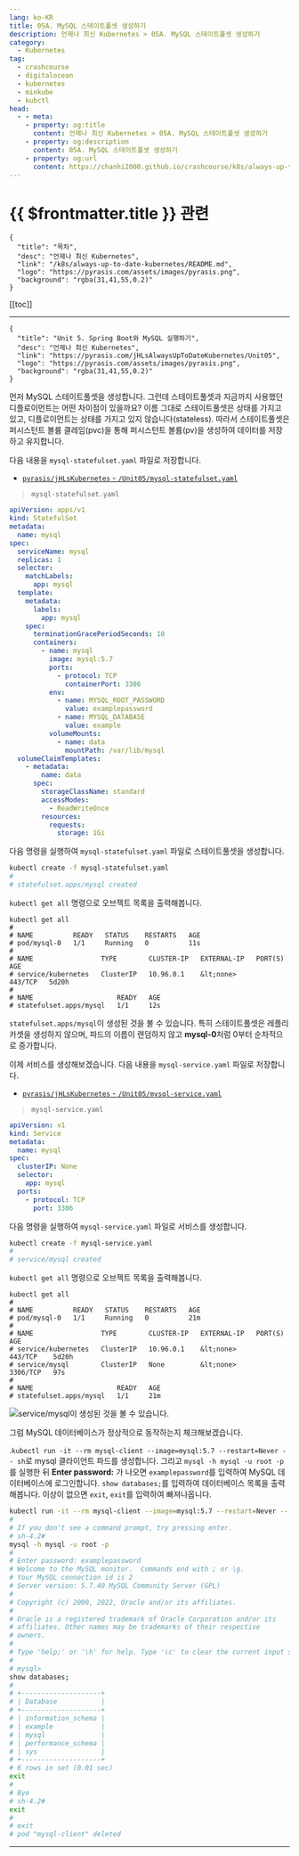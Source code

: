 ```yaml
---
lang: ko-KR
title: 05A. MySQL 스테이트풀셋 생성하기
description: 언제나 최신 Kubernetes > 05A. MySQL 스테이트풀셋 생성하기
category:
  - Kubernetes
tag:
  - crashcourse
  - digitalocean
  - kubernetes
  - minkube
  - kubctl
head:
  - - meta:
    - property: og:title
      content: 언제나 최신 Kubernetes > 05A. MySQL 스테이트풀셋 생성하기
    - property: og:description
      content: 05A. MySQL 스테이트풀셋 생성하기
    - property: og:url
      content: https://chanhi2000.github.io/crashcourse/k8s/always-up-to-date-kubernetes/05A.html
---
```


# {{ $frontmatter.title }} 관련

```component VPCard
{
  "title": "목차",
  "desc": "언제나 최신 Kubernetes",
  "link": "/k8s/always-up-to-date-kubernetes/README.md",
  "logo": "https://pyrasis.com/assets/images/pyrasis.png",
  "background": "rgba(31,41,55,0.2)"
}
```

[[toc]]

---

```component VPCard
{
  "title": "Unit 5. Spring Boot와 MySQL 실행하기",
  "desc": "언제나 최신 Kubernetes",
  "link": "https://pyrasis.com/jHLsAlwaysUpToDateKubernetes/Unit05",
  "logo": "https://pyrasis.com/assets/images/pyrasis.png",
  "background": "rgba(31,41,55,0.2)"
}
```

먼저 MySQL 스테이트풀셋을 생성합니다. 그런데 스테이트풀셋과 지금까지 사용했던 디플로이먼트는 어떤 차이점이 있을까요? 이름 그대로 스테이트풀셋은 상태를 가지고 있고, 디플로이먼트는 상태를 가지고 있지 않습니다(stateless). 따라서 스테이트풀셋은 퍼시스턴트 볼륨 클레임(pvc)을 통해 퍼시스턴트 볼륨(pv)을 생성하여 데이터를 저장하고 유지합니다.

다음 내용을 <FontIcon icon="iconfont icon-yaml"/>`mysql-statefulset.yaml` 파일로 저장합니다.

- [<FontIcon icon="iconfont icon-github"/>`pyrasis/jHLsKubernetes` - `/Unit05/`<FontIcon icon="iconfont icon-yaml"/>`mysql-statefulset.yaml`](https://github.com/pyrasis/jHLsKubernetes/blob/main/Unit05/mysql-statefulset.yaml)

> <FontIcon icon="iconfont icon-yaml"/>`mysql-statefulset.yaml`

```yaml
apiVersion: apps/v1
kind: StatefulSet
metadata:
  name: mysql
spec:
  serviceName: mysql
  replicas: 1
  selector:
    matchLabels:
      app: mysql
  template:
    metadata:
      labels:
        app: mysql
    spec:
      terminationGracePeriodSeconds: 10
      containers:
        - name: mysql
          image: mysql:5.7
          ports:
            - protocol: TCP
              containerPort: 3306
          env:
            - name: MYSQL_ROOT_PASSWORD
              value: examplepassword
            - name: MYSQL_DATABASE
              value: example
          volumeMounts:
            - name: data
              mountPath: /var/lib/mysql
  volumeClaimTemplates:
    - metadata:
        name: data
      spec:
        storageClassName: standard
        accessModes:
          - ReadWriteOnce
        resources:
          requests:
            storage: 1Gi
```

다음 명령을 실행하여 <FontIcon icon="iconfont icon-yaml"/>`mysql-statefulset.yaml` 파일로 스테이트풀셋을 생성합니다.

```sh
kubectl create -f mysql-statefulset.yaml
#
# statefulset.apps/mysql created
```

<FontIcon icon="iconfont icon-shell"/>`kubectl get all` 명령으로 오브젝트 목록을 출력해봅니다.

```sh{4,10}
kubectl get all
#
# NAME          READY   STATUS    RESTARTS   AGE
# pod/mysql-0   1/1     Running   0          11s
# 
# NAME                 TYPE        CLUSTER-IP   EXTERNAL-IP   PORT(S)   AGE
# service/kubernetes   ClusterIP   10.96.0.1    &lt;none>        443/TCP   5d20h
# 
# NAME                     READY   AGE
# statefulset.apps/mysql   1/1     12s
```

`statefulset.apps/mysql`이 생성된 것을 볼 수 있습니다. 특히 스테이트풀셋은 레플리카셋을 생성하지 않으며, 파드의 이름이 랜덤하지 않고 **mysql-0**처럼 0부터 순차적으로 증가합니다.

이제 서비스를 생성해보겠습니다. 다음 내용을 <FontIcon icon="iconfont icon-yaml"/>`mysql-service.yaml` 파일로 저장합니다.

- [<FontIcon icon="iconfont icon-github"/>`pyrasis/jHLsKubernetes` - `/Unit05/`<FontIcon icon="iconfont icon-yaml"/>`mysql-service.yaml`](https://github.com/pyrasis/jHLsKubernetes/blob/main/Unit05/mysql-service.yaml)

> <FontIcon icon="iconfont icon-yaml"/>`mysql-service.yaml`

```yaml
apiVersion: v1
kind: Service
metadata:
  name: mysql
spec:
  clusterIP: None
  selector:
    app: mysql
  ports:
    - protocol: TCP
      port: 3306
```

다음 명령을 실행하여 <FontIcon icon="iconfont icon-yaml"/>`mysql-service.yaml` 파일로 서비스를 생성합니다.

```sh
kubectl create -f mysql-service.yaml
#
# service/mysql created
```

<FontIcon icon="iconfont icon-shell"/>`kubectl get all` 명령으로 오브젝트 목록을 출력해봅니다.

```sh{8}
kubectl get all
#
# NAME          READY   STATUS    RESTARTS   AGE
# pod/mysql-0   1/1     Running   0          21m
# 
# NAME                 TYPE        CLUSTER-IP   EXTERNAL-IP   PORT(S)    AGE
# service/kubernetes   ClusterIP   10.96.0.1    &lt;none>        443/TCP    5d20h
# service/mysql        ClusterIP   None         &lt;none>        3306/TCP   97s
# 
# NAME                     READY   AGE
# statefulset.apps/mysql   1/1     21m
```

![<FontIcon icon="iconfont icon-k8s"/>`service/mysql`이 생성된 것을 볼 수 있습니다.](https://pyrasis.com/assets/images/jHLsAlwaysUpToDateKubernetes/Unit05/1.png)

그럼 MySQL 데이터베이스가 정상적으로 동작하는지 체크해보겠습니다.

.<FontIcon icon="iconfont icon-shell"/>`kubectl run -it --rm mysql-client --image=mysql:5.7 --restart=Never -- sh`로 mysql 클라이언트 파드를 생성합니다. 그리고 <FontIcon icon="iconfont icon-shell"/>`mysql -h mysql -u root -p`를 실행한 뒤 **Enter password:** 가 나오면 `examplepassword`를 입력하여 <FontIcon icon="iconfont icon-mysql"/>MySQL 데이터베이스에 로그인합니다. `show databases;`를 입력하여 데이터베이스 목록을 출력해봅니다. 이상이 없으면 `exit`, `exit`를 입력하여 빠져나옵니다.

```sh
kubectl run -it --rm mysql-client --image=mysql:5.7 --restart=Never -- sh
#
# If you don't see a command prompt, try pressing enter.
# sh-4.2# 
mysql -h mysql -u root -p
#
# Enter password: examplepassword
# Welcome to the MySQL monitor.  Commands end with ; or \g.
# Your MySQL connection id is 2
# Server version: 5.7.40 MySQL Community Server (GPL)
# 
# Copyright (c) 2000, 2022, Oracle and/or its affiliates.
# 
# Oracle is a registered trademark of Oracle Corporation and/or its
# affiliates. Other names may be trademarks of their respective
# owners.
# 
# Type 'help;' or '\h' for help. Type '\c' to clear the current input statement.
# 
# mysql>
show databases;
#
# +--------------------+
# | Database           |
# +--------------------+
# | information_schema |
# | example            |
# | mysql              |
# | performance_schema |
# | sys                |
# +--------------------+
# 6 rows in set (0.01 sec)
exit
#
# Bye
# sh-4.2# 
exit
# 
# exit
# pod "mysql-client" deleted
```

---

<TagLinks />